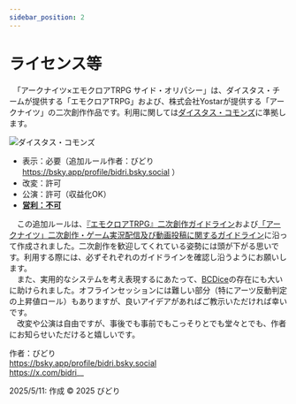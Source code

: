 ```yaml
---
sidebar_position: 2
---
```


# ライセンス等

　「アークナイツ×エモクロアTRPG サイド・オリパシー」は、ダイスタス・チームが提供する「エモクロアTRPG」および、株式会社Yostarが提供する「アークナイツ」の二次創作作品です。利用に関しては[ダイスタス・コモンズ](https://emoklore.dicetous.com/guideline)に準拠します。

![ダイスタス・コモンズ](/img/dicetous_commons.png)

- 表示：必要（追加ルール作者：びどり https://bsky.app/profile/bidri.bsky.social ）
- 改変：許可
- 公演：許可（収益化OK）
- <u>**営利：不可**</u>

　この追加ルールは、[『エモクロアTRPG』二次創作ガイドライン](https://emoklore.dicetous.com/guideline/)および[「アークナイツ」二次創作・ゲーム実況配信及び動画投稿に関するガイドライン](https://www.arknights.jp/fankit/guidelines)に沿って作成されました。二次創作を歓迎してくれている姿勢には頭が下がる思いです。利用する際には、必ずそれぞれのガイドラインを確認し沿うようにお願いします。  
　また、実用的なシステムを考え表現するにあたって、[BCDice](https://bcdice.org/)の存在にも大いに助けられました。オフラインセッションには難しい部分（特にアーツ反動判定の上昇値ロール）もありますが、良いアイデアがあればご教示いただければ幸いです。  
　改変や公演は自由ですが、事後でも事前でもこっそりとでも堂々とでも、作者にお知らせいただけると嬉しいです。

作者：びどり  
https://bsky.app/profile/bidri.bsky.social  
https://x.com/bidri__

2025/5/11: 作成
© 2025 びどり
